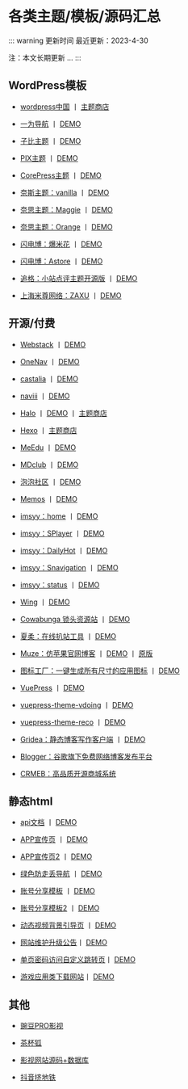 # 各类主题/模板/源码汇总

::: warning 更新时间
最近更新：2023-4-30

注：本文长期更新 ...
:::


## WordPress模板

* [wordpress中国](https://cn.wordpress.org/) 丨 [主题商店](https://cn.wordpress.org/themes/)



* [一为导航](https://www.iotheme.cn/store/onenav.html) 丨 [DEMO](https://nav.iowen.cn/)

* [子比主题](https://www.zibll.com/) 丨 [DEMO](https://demo.zibll.com/)

* [PIX主题](https://www.get.top/shop/64.html) 丨 [DEMO](https://pixit.cn/)

* [CorePress主题](https://www.lovestu.com/corepress-free) 丨 [DEMO](https://www.lovestu.com/)



* [奈斯主题：vanilla](https://www.nicetheme.cn/store/vanilla-wordpress-theme) 丨 [DEMO](https://bananahub.nicetheme.xyz/) 

* [奈思主题：Maggie](https://www.nicetheme.cn/store/maggie) 丨 [DEMO](https://theme.nicetheme.xyz/maggie/) 

* [奈思主题：Orange](https://www.nicetheme.cn/store/orange-theme) 丨 [DEMO](https://orange.demo.nicetheme.xyz/)



* [闪电博：爆米花](https://www.wbolt.com/themes/popcorn) 丨 [DEMO](https://popcorn.demo.wbolt.com/)

* [闪电博：Astore](https://www.wbolt.com/themes/astore) 丨 [DEMO](https://www.inpandora.com/?ref=wbolt)



* [追格：小站点评主题开源版](https://gitee.com/zhuige_com/zhuige_theme_xzdp_free) 丨 [DEMO](https://www.zhuige.com)

* [上海米尊网络：ZAXU](https://www.zaxu.com/) 丨 [DEMO](https://demo.zaxu.com/)




## 开源/付费

* [Webstack](https://github.com/WebStackPage/WebStackPage.github.io) 丨 [DEMO](http://webstack.cc/cn/index.html)

* [OneNav](https://www.onenav.top/) 丨 [DEMO](https://nav.rss.ink/)

* [castalia](https://github.com/afterwork-design/castalia) 丨 [DEMO](https://afterwork-design.github.io/castalia/)

* [naviii](https://github.com/eehhh/naviii) 丨 [DEMO](https://start.uue.me/)


* [Halo](https://halo.run/) 丨 [DEMO](https://demo.halo.run/) 丨 [主题商店](https://halo.run/store/apps)

* [Hexo](https://hexo.io/zh-cn/) 丨 [主题商店](https://hexo.io/themes/)

* [MeEdu](https://meedu.vip/h5.html) 丨 [DEMO](https://h5.meedu.xyz/)

* [MDclub](https://www.mdclub.org/) 丨 [DEMO](https://community.mdclub.org/)


* [泡泡社区](https://github.com/rocboss/paopao-ce) 丨 [DEMO](https://www.paopao.info/)

* [Memos](https://usememos.com/) 丨 [DEMO](https://demo.usememos.com/)


* [imsyy：home](https://github.com/imsyy/home) 丨 [DEMO](https://www.imsyy.top/)

* [imsyy：SPlayer](https://github.com/imsyy/SPlayer) 丨 [DEMO](https://music.imsyy.top/)

* [imsyy：DailyHot](https://github.com/imsyy/DailyHot) 丨 [DEMO](https://hot.imsyy.top/)

* [imsyy：Snavigation](https://github.com/imsyy/Snavigation) 丨 [DEMO](https://nav.imsyy.top/)

* [imsyy：status](https://github.com/imsyy/status) 丨 [DEMO](https://status.imsyy.top/)



* [Wing](https://github.com/Tokinx/Wing) 丨 [DEMO](https://biji.io/)

* [Cowabunga 锁头资源站](https://github.com/Dr0ii/LockStore) 丨 [DEMO](http://www.lockstore.top/)

* [夏柔：在线扒站工具](https://gitee.com/xiarou_admin/station-raking-tool) 丨 [DEMO](https://ba.aa1.cn/)

* [Muze：仿苹果官网博客](https://github.com/muze-page/my-wp-json) 丨 [DEMO](http://h5.npc.ink/) 丨 [原版](https://www.apple.com.cn/newsroom/)

* [图标工厂：一键生成所有尺寸的应用图标](https://github.com/zhanghuanchong/icon-workshop) 丨 [DEMO](https://icon.wuruihong.com/)
  

* [VuePress](https://github.com/vuepress/vuepress-next) 丨 [DEMO](https://v2.vuepress.vuejs.org/zh/) 

* [vuepress-theme-vdoing](https://github.com/xugaoyi/vuepress-theme-vdoing) 丨 [DEMO](https://doc.xugaoyi.com/) 

* [vuepress-theme-reco](https://github.com/vuepress-reco/vuepress-theme-reco) 丨 [DEMO](https://vuepress-theme-reco.recoluan.com/) 


* [Gridea：静态博客写作客户端](https://github.com/getgridea/gridea) 丨 [DEMO](https://open.gridea.dev/) 

* [Blogger：谷歌旗下免费网络博客发布平台](https://www.blogger.com/) 

* [CRMEB：高品质开源商城系统](https://www.crmeb.com/)



## 静态html

* [api文档](https://github.com/Yiov/static-apidoc) 丨 [DEMO](https://yiov.github.io/static-apidoc/)


* [APP宣传页](https://github.com/Yiov/static-app) 丨 [DEMO](https://yiov.github.io/static-app/)


* [APP宣传页2](https://github.com/Yiov/static-app2) 丨 [DEMO](https://yiov.github.io/static-app2/)


* [绿色防走丢导航](https://github.com/Yiov/static-nav) 丨 [DEMO](https://yiov.github.io/static-nav/)


* [账号分享模板](https://github.com/Yiov/static-share) 丨 [DEMO](https://yiov.github.io/static-share/)


* [账号分享模板2](https://github.com/Yiov/static-share2) 丨 [DEMO](https://yiov.github.io/static-share2/)


* [动态视频背景引导页](https://github.com/Yiov/static-video/) 丨 [DEMO](https://yiov.github.io/static-video/)


* [网站维护升级公告](https://github.com/Yiov/static-notice/)丨 [DEMO](https://yiov.github.io/static-notice/)


* [单页密码访问自定义跳转页](https://github.com/Yiov/static-password/)丨 [DEMO](https://yiov.github.io/static-password/)


* [游戏应用类下载网站](https://github.com/Yiov/static-game/)丨 [DEMO](https://yiov.github.io/static-game/)



## 其他

* [豌豆PRO影视](https://www.wandou.la/)


* [茶杯狐](https://dzp.lanzouk.com/itW9o0z4vleb)


* [影视网站源码+数据库](https://dzp.lanzouk.com/i6DJd0z4vlmj)


* [抖音挤地铁](https://www.123pan.com/s/3LWcVv-Juirh.html)
  
  

  





